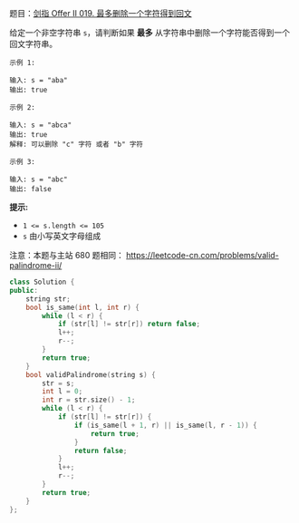 题目：[剑指 Offer II 019. 最多删除一个字符得到回文](https://leetcode.cn/problems/RQku0D/)

给定一个非空字符串 `s`，请判断如果 **最多** 从字符串中删除一个字符能否得到一个回文字符串。

```
示例 1:

输入: s = "aba"
输出: true

示例 2:

输入: s = "abca"
输出: true
解释: 可以删除 "c" 字符 或者 "b" 字符

示例 3:

输入: s = "abc"
输出: false
```

**提示:**

- `1 <= s.length <= 105`
- `s` 由小写英文字母组成

注意：本题与主站 680 题相同： https://leetcode-cn.com/problems/valid-palindrome-ii/



```cpp
class Solution {
public:
    string str;
    bool is_same(int l, int r) {
        while (l < r) {
            if (str[l] != str[r]) return false;
            l++;
            r--;
        }
        return true;
    }
    bool validPalindrome(string s) {
        str = s;
        int l = 0;
        int r = str.size() - 1;
        while (l < r) {
            if (str[l] != str[r]) {
                if (is_same(l + 1, r) || is_same(l, r - 1)) {
                    return true;
                }
                return false;
            }
            l++;
            r--;
        }
        return true;
    }
};
```

